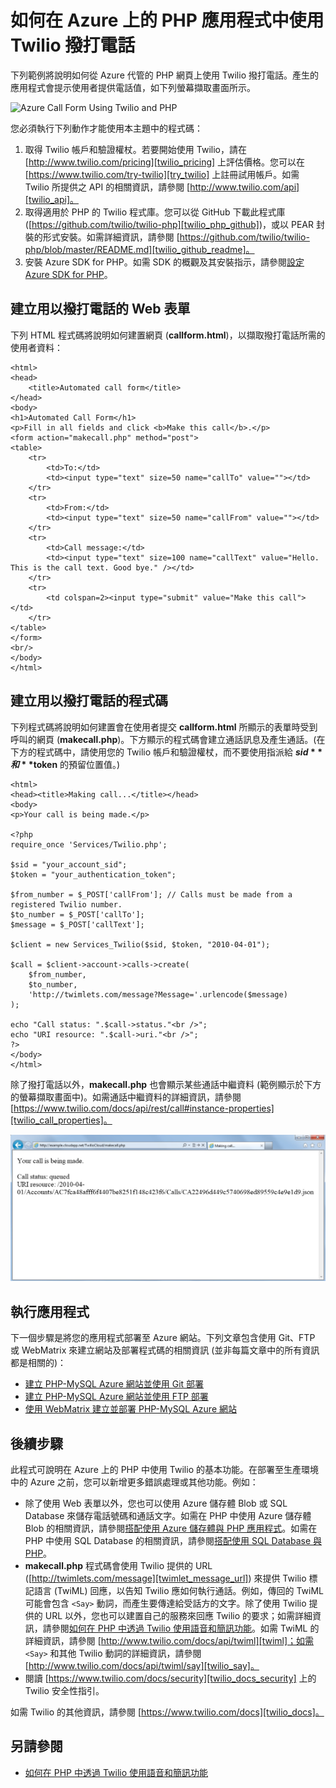 <properties 
	pageTitle="如何使用 Twilio 撥打電話 (PHP) - Azure" 
	description="了解如何在 Azure 上使用 Twilio API 服務撥打電話及傳送簡訊。範例適用於 PHP 應用程式。" 
	documentationCenter="php" 
	services="" 
	authors="devinrader" 
	manager="twilio" 
	editor="mollybos"/>

<tags 
	ms.service="multiple" 
	ms.workload="na" 
	ms.tgt_pltfrm="na" 
	ms.devlang="PHP" 
	ms.topic="article" 
	ms.date="11/25/2014" 
	ms.author="microsofthelp@twilio.com"/>

# 如何在 Azure 上的 PHP 應用程式中使用 Twilio 撥打電話 

下列範例將說明如何從 Azure 代管的 PHP 網頁上使用 Twilio 撥打電話。產生的應用程式會提示使用者提供電話值，如下列螢幕擷取畫面所示。

![Azure Call Form Using Twilio and PHP][twilio_php]

您必須執行下列動作才能使用本主題中的程式碼：

1. 取得 Twilio 帳戶和驗證權杖。若要開始使用 Twilio，請在 [http://www.twilio.com/pricing][twilio_pricing] 上評估價格。您可以在 [https://www.twilio.com/try-twilio][try_twilio] 上註冊試用帳戶。如需 Twilio 所提供之 API 的相關資訊，請參閱 [http://www.twilio.com/api][twilio_api]。
2. 取得適用於 PHP 的 Twilio 程式庫。您可以從 GitHub 下載此程式庫 ([https://github.com/twilio/twilio-php][twilio_php_github])，或以 PEAR 封裝的形式安裝。如需詳細資訊，請參閱 [https://github.com/twilio/twilio-php/blob/master/README.md][twilio_github_readme]。
3. 安裝 Azure SDK for PHP。如需 SDK 的概觀及其安裝指示，請參閱[設定 Azure SDK for PHP][setup_php_sdk]。

## 建立用以撥打電話的 Web 表單

下列 HTML 程式碼將說明如何建置網頁 (**callform.html**)，以擷取撥打電話所需的使用者資料：

    <html>
	<head>
		<title>Automated call form</title>
	</head>
	<body>
	<h1>Automated Call Form</h1>
 	<p>Fill in all fields and click <b>Make this call</b>.</p>
  	<form action="makecall.php" method="post">
   	<table>
     	<tr>
       		<td>To:</td>
       		<td><input type="text" size=50 name="callTo" value=""></td>
     	</tr>
     	<tr>
       		<td>From:</td>
       		<td><input type="text" size=50 name="callFrom" value=""></td>
     	</tr>
     	<tr>
       		<td>Call message:</td>
       		<td><input type="text" size=100 name="callText" value="Hello. This is the call text. Good bye." /></td>
     	</tr>
     	<tr>
       		<td colspan=2><input type="submit" value="Make this call"></td>
     	</tr>
   	</table>
 	</form>
 	<br/>
	</body>
	</html>

## 建立用以撥打電話的程式碼
下列程式碼將說明如何建置會在使用者提交 **callform.html** 所顯示的表單時受到呼叫的網頁 (**makecall.php**)。下方顯示的程式碼會建立通話訊息及產生通話。(在下方的程式碼中，請使用您的 Twilio 帳戶和驗證權杖，而不要使用指派給 **$sid** 和 **$token** 的預留位置值。)

    <html>
	<head><title>Making call...</title></head>
	<body>
	<p>Your call is being made.</p>

	<?php
	require_once 'Services/Twilio.php';

	$sid = "your_account_sid";
	$token = "your_authentication_token";

	$from_number = $_POST['callFrom']; // Calls must be made from a registered Twilio number.
	$to_number = $_POST['callTo'];
	$message = $_POST['callText'];

	$client = new Services_Twilio($sid, $token, "2010-04-01");

	$call = $client->account->calls->create(
		$from_number, 
		$to_number,
  		'http://twimlets.com/message?Message='.urlencode($message)
	);

	echo "Call status: ".$call->status."<br />";
	echo "URI resource: ".$call->uri."<br />";
	?>
	</body>
	</html>

除了撥打電話以外，**makecall.php** 也會顯示某些通話中繼資料 (範例顯示於下方的螢幕擷取畫面中)。如需通話中繼資料的詳細資訊，請參閱 [https://www.twilio.com/docs/api/rest/call#instance-properties][twilio_call_properties]。

![Azure Call Response Using Twilio and PHP][twilio_php_response]

## 執行應用程式
下一個步驟是將您的應用程式部署至 Azure 網站。下列文章包含使用 Git、FTP 或 WebMatrix 來建立網站及部署程式碼的相關資訊 (並非每篇文章中的所有資訊都是相關的)：

* [建立 PHP-MySQL Azure 網站並使用 Git 部署][website-git]
* [建立 PHP-MySQL Azure 網站並使用 FTP 部署][website-ftp]
* [使用 WebMatrix 建立並部署 PHP-MySQL Azure 網站][website-webmatrix]

## 後續步驟
此程式可說明在 Azure 上的 PHP 中使用 Twilio 的基本功能。在部署至生產環境中的 Azure 之前，您可以新增更多錯誤處理或其他功能。例如：

* 除了使用 Web 表單以外，您也可以使用 Azure 儲存體 Blob 或 SQL Database 來儲存電話號碼和通話文字。如需在 PHP 中使用 Azure 儲存體 Blob 的相關資訊，請參閱[搭配使用 Azure 儲存體與 PHP 應用程式][howto_blob_storage_php]。如需在 PHP 中使用 SQL Database 的相關資訊，請參閱[搭配使用 SQL Database 與 PHP][howto_sql_azure_php]。
* **makecall.php** 程式碼會使用 Twilio 提供的 URL ([http://twimlets.com/message][twimlet_message_url]) 來提供 Twilio 標記語言 (TwiML) 回應，以告知 Twilio 應如何執行通話。例如，傳回的 TwiML 可能會包含 `<Say>` 動詞，而產生要傳達給受話方的文字。除了使用 Twilio 提供的 URL 以外，您也可以建置自己的服務來回應 Twilio 的要求；如需詳細資訊，請參閱[如何在 PHP 中透過 Twilio 使用語音和簡訊功能][howto_twilio_voice_sms_php]。如需 TwiML 的詳細資訊，請參閱 [http://www.twilio.com/docs/api/twiml][twiml]；如需 `<Say>` 和其他 Twilio 動詞的詳細資訊，請參閱 [http://www.twilio.com/docs/api/twiml/say][twilio_say]。
* 閱讀 [https://www.twilio.com/docs/security][twilio_docs_security] 上的 Twilio 安全性指引。

如需 Twilio 的其他資訊，請參閱 [https://www.twilio.com/docs][twilio_docs]。

## 另請參閱
* [如何在 PHP 中透過 Twilio 使用語音和簡訊功能](partner-twilio-php-how-to-use-voice-sms.md)

[twilio_pricing]: http://www.twilio.com/pricing
[try_twilio]: http://www.twilio.com/try-twilio
[twilio_api]: http://www.twilio.com/api
[verify_phone]: https://www.twilio.com/user/account/phone-numbers/verified#
[twilio_php]: https://github.com/twilio/twilio-php
[twilio_github_readme]: https://github.com/twilio/twilio-php/blob/master/README.md
[setup_php_sdk]: http://azurephp.interoperabilitybridges.com/articles/setup-the-windows-azure-sdk-for-php
[twimlet_message_url]: http://twimlets.com/message
[twiml]: http://www.twilio.com/docs/api/twiml
[twilio_api_service]: http://api.twilio.com
[build_php_azure_app]: http://azurephp.interoperabilitybridges.com/articles/build-and-deploy-a-windows-azure-php-application
[howto_twilio_voice_sms_php]: partner-twilio-php-how-to-use-voice-sms.md
[howto_blob_storage_php]: http://azure.microsoft.com/documentation/articles/storage-php-how-to-use-blobs/
[howto_sql_azure_php]: http://azure.microsoft.com/documentation/articles/sql-database-php-how-to-use/
[twilio_call_properties]: https://www.twilio.com/docs/api/rest/call#instance-properties
[twilio_docs_security]: http://www.twilio.com/docs/security
[twilio_docs]: http://www.twilio.com/docs
[twilio_say]: http://www.twilio.com/docs/api/twiml/say
[ssl_validation]: http://readthedocs.org/docs/twilio-php/en/latest/usage/rest.html
[twilio_php]: ./media/partner-twilio-php-make-phone-call/WA_TwilioPHPCallForm.jpg
[twilio_php_response]: ./media/partner-twilio-php-make-phone-call/WA_TwilioPHPMakeCall.jpg
[website-git]: https://www.windowsazure.com/develop/php/tutorials/website-w-mysql-and-git/
[website-ftp]: https://www.windowsazure.com/develop/php/tutorials/website-w-mysql-and-ftp/
[website-webmatrix]: https://www.windowsazure.com/develop/php/tutorials/website-w-mysql-and-webmatrix/
[twilio_php_github]: https://github.com/twilio/twilio-php

<!---HONumber=July15_HO1-->